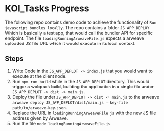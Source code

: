 # KOI_Tasks Progress

The following repo contains demo code to achieve the functionality of `Run javascript bundles locally`. The repo contains a folder `JS_APP_DEPLOY` Which is basically a test app, that would call the bundler API for specific endpoint. The file `loadingRunningArweaveFile.js` expects a arweave uploaded JS file URL which it would execute in its local context.

## Steps
1. Write Code in the `JS_APP_DEPLOT -> index.js` that you would want to execute at the client node.
2. Run `npm run build` while in the `JS_APP_DEPLOT` directory. This would trigger a webpack build, building the application in a single file under `JS_APP_DEPLOT -> dist -> main.js`.
3. Deploy the file under `JS_APP_DEPLOT -> dist -> main.js` to the arweave `arweave deploy JS_APP_DEPLOT/dist/main.js --key-file path/to/arweave-key.json`.
4. Replace the URL in `loadingRunningArweaveFile.js` with the new JS file address given by Arweave.
5. Run the file `node loadingRunningArweaveFile.js`

